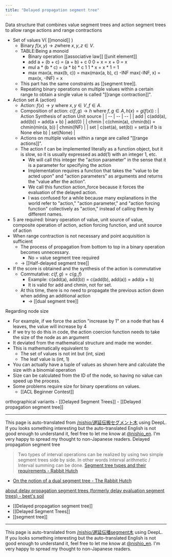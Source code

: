 ```yaml
---
title: "Delayed propagation segment tree"
---
```


Data structure that combines value segment trees and action segment trees to allow range actions and range contractions

- Set of values V( [[monoid]] )
    - Binary $f(x, y) → z$where $x,y,z \in V$.
    - TABLE:Being a monoid
        - Binary operation [[associative law]] [[unit element]]
        - add	a + (b + c) = (a + b) + c	0	0 + x = x + 0 = x
        - mul	a * (b * c) = (a * b) * c	1	1 * x = x * 1 = 1
        - max	max(a, max(b, c)) = max(max(a, b), c)	-INF	max(-INF, x) = max(x, -INF) = x
    - This part has the same constraints as [[segment tree]].
    - Repeating binary operations on multiple values within a certain range to obtain a single value is called "[[range contraction]]".
- Action set A (action)
    - Action: $f(x) → y$ where $x,y \in V, f \in A$.
    - Composition of action: $c(f, g) → h$ where $f,g \in A, h(x) = g(f(x))$
:
| Action Synthesis of action Unit source |
| -- | -- | -- |
| add | c(add(a), add(b)) = add(a + b) | add(0) |
| chmin | c(chmin(a), chmin(b)) = chmin(min(a, b)) | chmin(INF) |
| set | c(set(a), set(b)) = set(a if b is None else b)  | set(None) |
    - Actions on multiple values within a range are called "[[range actions]]".
    - The action f can be implemented literally as a function object, but it is slow, so it is usually expressed as add(1) with an integer 1, etc.
        - We will call this integer the "action parameter" in the sense that it is a parameter for specifying the action
        - Implementation requires a function that takes the "value to be acted upon" and "action parameters" as arguments and returns the "value after the action".
        - We call this function action_force because it forces the evaluation of the delayed action.
        - I was confused for a while because many explanations in the world refer to "action," "action parameter," and "action forcing function" collectively as "action," instead of calling them by different names.
- 5 are required: binary operation of value, unit source of value, composite operation of action, action forcing function, and unit source of action
- When range contraction is not necessary and point acquisition is sufficient
    - The process of propagation from bottom to top in a binary operation becomes unnecessary.
        - No = value segment tree required
    - → [[Half-delayed segment tree]]
- If the score is obtained and the synthesis of the action is commutative
    - Commutative: $c(f, g) = c(g, f)$
        - Example: c(add(a), add(b)) = c(add(b), add(a)) = add(a + b)
        - It is valid for add and chmin, not for set.
    - At this time, there is no need to propagate the previous action down when adding an additional action
        - → [[dual segment tree]]

Regarding node size
- For example, if we force the action "increase by 1" on a node that has 4 leaves, the value will increase by 4
- If we try to do this in code, the action coercion function needs to take the size of the node as an argument
- It deviated from the mathematical structure and made me wonder.
- This is mathematically equivalent to
    - The set of values is not int but (int, size)
    - The leaf value is (int, 1)
- You can actually have a tuple of values as shown here and calculate the size with a binomial operation
- Size can be calculated from the ID of the node, so having no value can speed up the process.
- Some problems require size for binary operations on values.
    - [[ACL Beginner Contest]]

orthographical variants
    - [[Delayed Segment Trees]]
    - [[Delayed propagation segment tree]]

---
This page is auto-translated from [/nishio/遅延伝搬セグメント木](https://scrapbox.io/nishio/遅延伝搬セグメント木) using DeepL. If you looks something interesting but the auto-translated English is not good enough to understand it, feel free to let me know at [@nishio_en](https://twitter.com/nishio_en). I'm very happy to spread my thought to non-Japanese readers.
Delayed propagation segment tree
> Two types of interval operations can be realized by using two simple segment trees side by side. In other words
>  Interval arithmetic / Interval summing
>  can be done.
[Segment tree types and their requirements - Rabbit Hutch](https://kimiyuki.net/blog/2017/01/17/segment-tree-requirements/)
- [On the notion of a dual segment tree - The Rabbit Hutch](https://kimiyuki.net/blog/2019/02/22/dual-segment-tree/)

[about delay propagation segment trees (formerly delay evaluation segment trees) - beet's soil](https://beet-aizu.hatenablog.com/entry/2017/12/01/225955)

- [[Delayed propagation segment tree]]
- [[Delayed Segment Trees]]
- [[segment tree]]
---
This page is auto-translated from [/nishio/遅延伝播segment木](https://scrapbox.io/nishio/遅延伝播segment木) using DeepL. If you looks something interesting but the auto-translated English is not good enough to understand it, feel free to let me know at [@nishio_en](https://twitter.com/nishio_en). I'm very happy to spread my thought to non-Japanese readers.